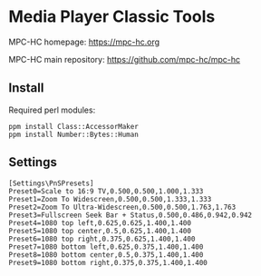 # Media Player Classic Tools

MPC-HC homepage: https://mpc-hc.org

MPC-HC main repository: https://github.com/mpc-hc/mpc-hc

## Install

Required perl modules:

```
ppm install Class::AccessorMaker
ppm install Number::Bytes::Human
```

## Settings

```
[Settings\PnSPresets]
Preset0=Scale to 16:9 TV,0.500,0.500,1.000,1.333
Preset1=Zoom To Widescreen,0.500,0.500,1.333,1.333
Preset2=Zoom To Ultra-Widescreen,0.500,0.500,1.763,1.763
Preset3=Fullscreen Seek Bar + Status,0.500,0.486,0.942,0.942
Preset4=1080 top left,0.625,0.625,1.400,1.400
Preset5=1080 top center,0.5,0.625,1.400,1.400
Preset6=1080 top right,0.375,0.625,1.400,1.400
Preset7=1080 bottom left,0.625,0.375,1.400,1.400
Preset8=1080 bottom center,0.5,0.375,1.400,1.400
Preset9=1080 bottom right,0.375,0.375,1.400,1.400
```
